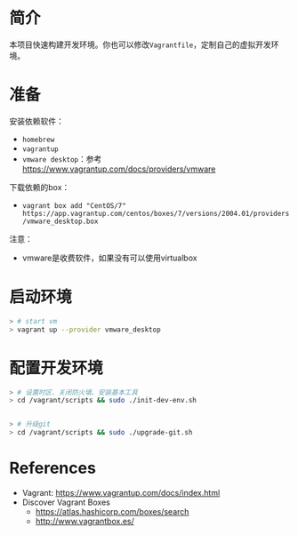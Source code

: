# 简介

本项目快速构建开发环境。你也可以修改`Vagrantfile`，定制自己的虚拟开发环境。

# 准备

安装依赖软件：

- `homebrew`
- `vagrantup`
- `vmware desktop`：参考 https://www.vagrantup.com/docs/providers/vmware

下载依赖的box：

- `vagrant box add "CentOS/7" https://app.vagrantup.com/centos/boxes/7/versions/2004.01/providers/vmware_desktop.box`

注意：

- vmware是收费软件，如果没有可以使用virtualbox

# 启动环境

```sh
> # start vm
> vagrant up --provider vmware_desktop
```

# 配置开发环境

```sh
> # 设置时区、关闭防火墙、安装基本工具
> cd /vagrant/scripts && sudo ./init-dev-env.sh


> # 升级git
> cd /vagrant/scripts && sudo ./upgrade-git.sh
```

# References

- Vagrant: https://www.vagrantup.com/docs/index.html
- Discover Vagrant Boxes
  - https://atlas.hashicorp.com/boxes/search
  - http://www.vagrantbox.es/

